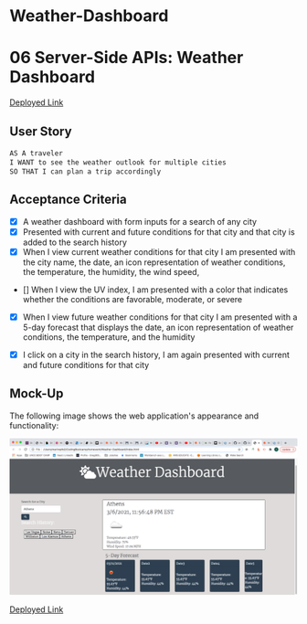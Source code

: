 # Weather-Dashboard
# 06 Server-Side APIs: Weather Dashboard

[Deployed Link](https://devil0341.github.io/Weather-Dashboard/)

## User Story

```
AS A traveler
I WANT to see the weather outlook for multiple cities
SO THAT I can plan a trip accordingly
```

## Acceptance Criteria


- [x] A weather dashboard with form inputs for a search of any city
- [x] Presented with current and future conditions for that city and that city is added to the search history
- [x] When I view current weather conditions for that city I am presented with the city name, the date, an icon representation of weather conditions, the temperature, the humidity, the wind speed,
- [] When I view the UV index, I am presented with a color that indicates whether the conditions are favorable, moderate, or severe
- [x] When I view future weather conditions for that city I am presented with a 5-day forecast that displays the date, an icon representation of weather conditions, the temperature, and the humidity
- [x] I click on a city in the search history, I am again presented with current and future conditions for that city


## Mock-Up

The following image shows the web application's appearance and functionality:

![The weather app includes a search option, a list of cities, and a five-day forecast and current weather conditions for Athens,GR.](./assets/images/screenshot-weatherapp.png)

[Deployed Link](https://devil0341.github.io/Weather-Dashboard/)